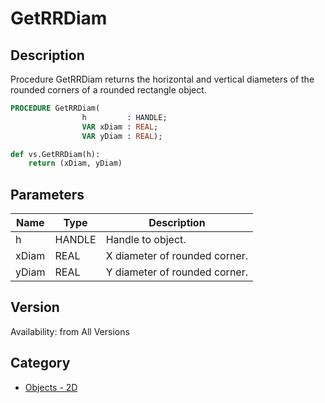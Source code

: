 # GetRRDiam

## Description
Procedure GetRRDiam returns the horizontal and vertical diameters of the rounded corners of a rounded rectangle object.

```pascal
PROCEDURE GetRRDiam(
				h         : HANDLE;
				VAR xDiam : REAL;
				VAR yDiam : REAL);
```

```python
def vs.GetRRDiam(h):
    return (xDiam, yDiam)
```

## Parameters
|Name|Type|Description|
|---|---|---|
|h|HANDLE|Handle to object.|
|xDiam|REAL|X diameter of rounded corner.|
|yDiam|REAL|Y diameter of rounded corner.|

## Version
Availability: from All Versions

## Category
* [Objects - 2D](../Categories/Objects%20-%202D.md)
